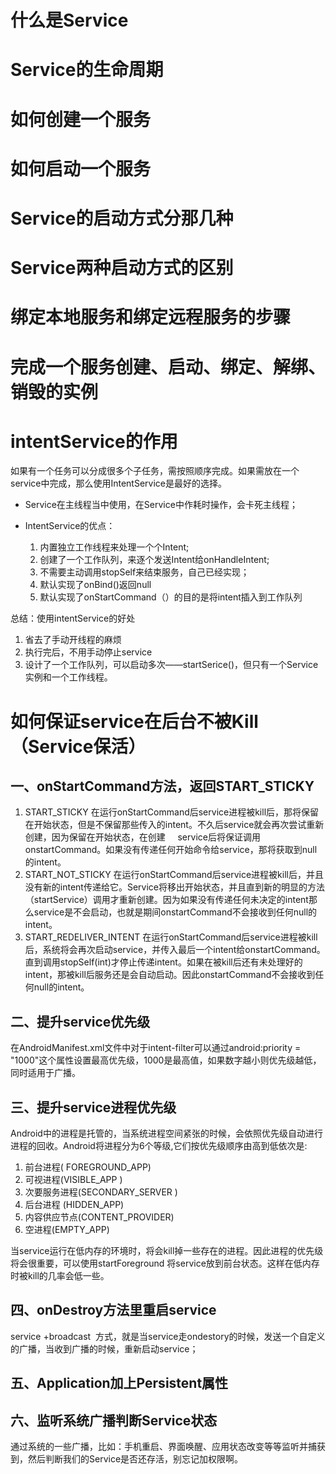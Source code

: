 # 什么是Service

# Service的生命周期

# 如何创建一个服务

# 如何启动一个服务

# Service的启动方式分那几种

# Service两种启动方式的区别

# 绑定本地服务和绑定远程服务的步骤

# 完成一个服务创建、启动、绑定、解绑、销毁的实例

# intentService的作用

如果有一个任务可以分成很多个子任务，需按照顺序完成。如果需放在一个service中完成，那么使用IntentService是最好的选择。

* Service在主线程当中使用，在Service中作耗时操作，会卡死主线程；
* IntentService的优点：
    
   1. 内置独立工作线程来处理一个个Intent;
   2. 创建了一个工作队列，来逐个发送Intent给onHandleIntent;
   3. 不需要主动调用stopSelf来结束服务，自己已经实现；
   4. 默认实现了onBind()返回null
   5. 默认实现了onStartCommand（）的目的是将intent插入到工作队列

   
总结：使用intentService的好处

1. 省去了手动开线程的麻烦
2. 执行完后，不用手动停止service
3. 设计了一个工作队列，可以启动多次——startSerice()，但只有一个Service实例和一个工作线程。



# 如何保证service在后台不被Kill （Service保活）

## 一、onStartCommand方法，返回START_STICKY
	
1.	START_STICKY 在运行onStartCommand后service进程被kill后，那将保留在开始状态，但是不保留那些传入的intent。不久后service就会再次尝试重新创建，因为保留在开始状态，在创建     service后将保证调用onstartCommand。如果没有传递任何开始命令给service，那将获取到null的intent。 
2.	START_NOT_STICKY 在运行onStartCommand后service进程被kill后，并且没有新的intent传递给它。Service将移出开始状态，并且直到新的明显的方法（startService）调用才重新创建。因为如果没有传递任何未决定的intent那么service是不会启动，也就是期间onstartCommand不会接收到任何null的intent。 
3.	START_REDELIVER_INTENT 在运行onStartCommand后service进程被kill后，系统将会再次启动service，并传入最后一个intent给onstartCommand。直到调用stopSelf(int)才停止传递intent。如果在被kill后还有未处理好的intent，那被kill后服务还是会自动启动。因此onstartCommand不会接收到任何null的intent。


## 二、提升service优先级

在AndroidManifest.xml文件中对于intent-filter可以通过android:priority = "1000"这个属性设置最高优先级，1000是最高值，如果数字越小则优先级越低，同时适用于广播。

## 三、提升service进程优先级
Android中的进程是托管的，当系统进程空间紧张的时候，会依照优先级自动进行进程的回收。Android将进程分为6个等级,它们按优先级顺序由高到低依次是:

1.	前台进程( FOREGROUND_APP)
2.	可视进程(VISIBLE_APP )
3.	次要服务进程(SECONDARY_SERVER )
4.	后台进程 (HIDDEN_APP)
5.	内容供应节点(CONTENT_PROVIDER)
6.	空进程(EMPTY_APP)

当service运行在低内存的环境时，将会kill掉一些存在的进程。因此进程的优先级将会很重要，可以使用startForeground 将service放到前台状态。这样在低内存时被kill的几率会低一些。

## 四、onDestroy方法里重启service
service +broadcast  方式，就是当service走ondestory的时候，发送一个自定义的广播，当收到广播的时候，重新启动service；

## 五、Application加上Persistent属性

## 六、监听系统广播判断Service状态

通过系统的一些广播，比如：手机重启、界面唤醒、应用状态改变等等监听并捕获到，然后判断我们的Service是否还存活，别忘记加权限啊。



 


